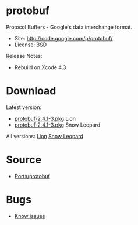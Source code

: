 

# protobuf #

Protocol Buffers - Google's data interchange format.

  * Site: http://code.google.com/p/protobuf/
  * License: BSD

Release Notes:
  * Rebuild on Xcode 4.3


# Download #

Latest version:
  * [protobuf-2.4.1-3.pkg](http://code.google.com/p/rudix/downloads/detail?name=protobuf-2.4.1-3.pkg) Lion
  * [protobuf-2.4.1-3.pkg](http://code.google.com/p/rudix-snowleopard/downloads/detail?name=protobuf-2.4.1-3.pkg) Snow Leopard

All versions: [Lion](http://code.google.com/p/rudix/downloads/list?q=protobuf) [Snow Leopard](http://code.google.com/p/rudix-snowleopard/downloads/list?q=protobuf)

# Source #
  * [Ports/protobuf](http://code.google.com/p/rudix/source/browse/Ports/protobuf)

# Bugs #
  * [Know issues](http://code.google.com/p/rudix/issues/list?q=protobuf)
